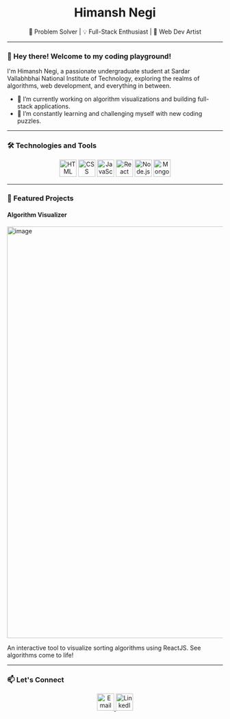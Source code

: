 <div align="center">
  <h1>Himansh Negi</h1>
  <p>🚀 Problem Solver | 💡 Full-Stack Enthusiast | 🎨 Web Dev Artist</p>
</div>

---

### 👋 Hey there! Welcome to my coding playground!

I'm Himansh Negi, a passionate undergraduate student at Sardar Vallabhbhai National Institute of Technology, exploring the realms of algorithms, web development, and everything in between.

- 🔭 I’m currently working on algorithm visualizations and building full-stack applications.
- 🌱 I’m constantly learning and challenging myself with new coding puzzles.

---

### 🛠️ Technologies and Tools

<div align="center">
  <img src="https://img.icons8.com/color/48/000000/html-5--v1.png" alt="HTML" width="40" height="40"/>
  <img src="https://img.icons8.com/color/48/000000/css3.png" alt="CSS" width="40" height="40"/>
  <img src="https://img.icons8.com/color/48/000000/javascript.png" alt="JavaScript" width="40" height="40"/>
  <img src="https://img.icons8.com/plasticine/48/000000/react.png" alt="React" width="40" height="40"/>
  <img src="https://img.icons8.com/color/48/000000/nodejs.png" alt="Node.js" width="40" height="40"/>
  <img src="https://img.icons8.com/color/48/000000/mongodb.png" alt="MongoDB" width="40" height="40"/>
</div>

---

### 🚀 Featured Projects

#### Algorithm Visualizer

<img width="960" alt="image" src="https://github.com/Himansh1975/Himansh1975/assets/66158724/9543a4b4-2f4e-4efe-9254-f5b5355fdc3b">


An interactive tool to visualize sorting algorithms using ReactJS. See algorithms come to life!

---

### 📫 Let's Connect

<div align="center">
  <a href="mailto:himanshnegi2001@gmail.com">
    <img src="https://img.icons8.com/fluent/48/000000/new-post.png" alt="Email" width="40" height="40"/>
  </a>
  <a href="https://www.linkedin.com/in/himansh-negi">
    <img src="https://img.icons8.com/color/48/000000/linkedin.png" alt="LinkedIn" width="40" height="40"/>
  </a>
</div>
